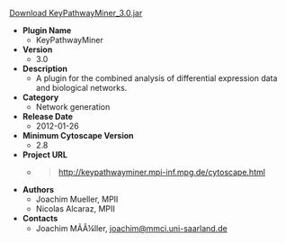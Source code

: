 <a href="KeyPathwayMiner_3.0.jar">Download KeyPathwayMiner_3.0.jar</a>

* __Plugin Name__
  * KeyPathwayMiner
* __Version__
  * 3.0
* __Description__
  * A plugin for the combined analysis of differential expression data and biological networks.
* __Category__
  * Network generation
* __Release Date__
  * 2012-01-26
* __Minimum Cytoscape Version__
  * 2.8
* __Project URL__
  * > http://keypathwayminer.mpi-inf.mpg.de/cytoscape.html
* __Authors__
  * Joachim Mueller, MPII
  * Nicolas Alcaraz, MPII
* __Contacts__
  * Joachim MÃÂ¼ller, joachim@mmci.uni-saarland.de

